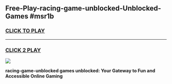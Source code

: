
## Free-Play-racing-game-unblocked-Unblocked-Games #msr1b
<h3>
<a href="https://news.freeplayer.one?title=racing-game-unblocked&ref=8M">CLICK TO PLAY</a></h3>
<hr>

<h3>
<a href="https://news.freeplayer.one?title=racing-game-unblocked&ref=8M">CLICK 2 PLAY</a>
  
</h3>

<a href="https://news.freeplayer.one?title=racing-game-unblocked&ref=8M"><img src="https://clearcache.store/games.png"></a>


**racing-game-unblocked games unblocked: Your Gateway to Fun and Accessible Online Gaming**
